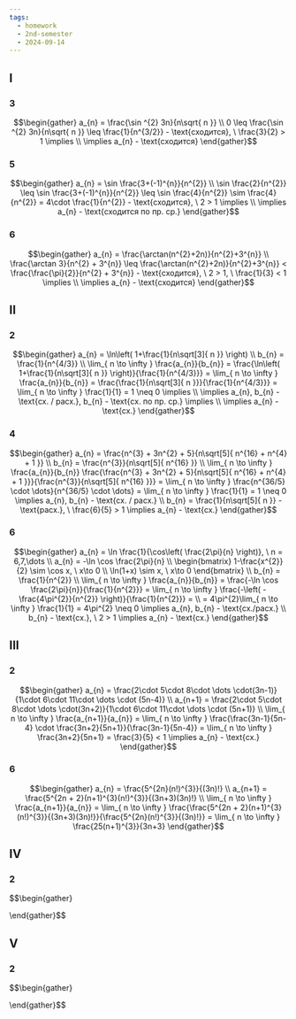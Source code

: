 ```yaml
---
tags:
  - homework
  - 2nd-semester
  - 2024-09-14
---
```

## I

### 3

$$\begin{gather}
a_{n} = \frac{\sin ^{2} 3n}{n\sqrt{ n }} \\
0 \leq \frac{\sin ^{2} 3n}{n\sqrt{ n }} \leq \frac{1}{n^{3/2}} - \text{сходится}, \ \frac{3}{2} > 1 \implies \\
\implies a_{n} - \text{сходится}
\end{gather}$$

### 5

$$\begin{gather}
a_{n} = \sin \frac{3+(-1)^{n}}{n^{2}} \\
\sin \frac{2}{n^{2}} \leq \sin \frac{3+(-1)^{n}}{n^{2}} \leq \sin \frac{4}{n^{2}} \sim \frac{4}{n^{2}} = 4\cdot \frac{1}{n^{2}} - \text{сходится}, \ 2 > 1 \implies \\
\implies a_{n} - \text{сходится по пр. ср.}
\end{gather}$$

### 6

$$\begin{gather}
a_{n} = \frac{\arctan(n^{2}+2n)}{n^{2}+3^{n}} \\
\frac{\arctan 3}{n^{2} + 3^{n}} \leq \frac{\arctan(n^{2}+2n)}{n^{2}+3^{n}} < \frac{\frac{\pi}{2}}{n^{2} + 3^{n}} - \text{сходится}, \ 2 > 1, \ \frac{1}{3} < 1 \implies \\
\implies a_{n} - \text{сходится}
\end{gather}$$

## II

### 2

$$\begin{gather}
a_{n} = \ln\left( 1+\frac{1}{n\sqrt[3]{ n }} \right) \\
b_{n} = \frac{1}{n^{4/3}} \\
\lim_{ n \to \infty } \frac{a_{n}}{b_{n}} = \frac{\ln\left( 1+\frac{1}{n\sqrt[3]{ n }} \right)}{\frac{1}{n^{4/3}}} = \lim_{ n \to \infty } \frac{a_{n}}{b_{n}} = \frac{\frac{1}{n\sqrt[3]{ n }}}{\frac{1}{n^{4/3}}} = \lim_{ n \to \infty }  \frac{1}{1} = 1 \neq 0 \implies \\
\implies a_{n}, b_{n} - \text{сх. / расх.}, b_{n} - \text{сх. по пр. ср.} \implies \\
\implies a_{n} - \text{сх.}
\end{gather}$$

### 4

$$\begin{gather}
a_{n} = \frac{n^{3} + 3n^{2} + 5}{n\sqrt[5]{ n^{16} + n^{4} + 1 }} \\
b_{n} = \frac{n^{3}}{n\sqrt[5]{ n^{16} }} \\
\lim_{ n \to \infty } \frac{a_{n}}{b_{n}} \frac{\frac{n^{3} + 3n^{2} + 5}{n\sqrt[5]{ n^{16} + n^{4} + 1 }}}{\frac{n^{3}}{n\sqrt[5]{ n^{16} }}} = \lim_{ n \to \infty } \frac{n^{36/5} \cdot \dots}{n^{36/5} \cdot \dots} = \lim_{ n \to \infty } \frac{1}{1} = 1 \neq 0 \implies a_{n}, b_{n} - \text{сх. / расх.} \\
b_{n} = \frac{1}{n\sqrt[5]{ n }} - \text{расх.}, \ \frac{6}{5} > 1 \implies a_{n} - \text{сх.}
\end{gather}$$

### 6

$$\begin{gather}
a_{n} = \ln \frac{1}{\cos\left( \frac{2\pi}{n} \right)}, \ n = 6,7,\dots \\
a_{n} = -\ln \cos \frac{2\pi}{n} \\
\begin{bmatrix}
1-\frac{x^{2}}{2} \sim \cos x, \ x\to 0 \\
\ln(1+x) \sim x, \ x\to 0
\end{bmatrix} \\
b_{n} = \frac{1}{n^{2}} \\
\lim_{ n \to \infty } \frac{a_{n}}{b_{n}} = \frac{-\ln \cos \frac{2\pi}{n}}{\frac{1}{n^{2}}} = \lim_{ n \to \infty } \frac{-\left( -\frac{4\pi^{2}}{n^{2}} \right)}{\frac{1}{n^{2}}} = \\
= 4\pi^{2}\lim_{ n \to \infty } \frac{1}{1} = 4\pi^{2} \neq 0 \implies a_{n}, b_{n} - \text{сх./расх.} \\
b_{n} - \text{сх.}, \ 2 > 1 \implies a_{n} - \text{сх.}
\end{gather}$$

## III

### 2

$$\begin{gather}
a_{n} = \frac{2\cdot 5\cdot 8\cdot \dots \cdot(3n-1)}{1\cdot 6\cdot 11\cdot \dots \cdot (5n-4)} \\
a_{n+1} = \frac{2\cdot 5\cdot 8\cdot \dots \cdot(3n+2)}{1\cdot 6\cdot 11\cdot \dots \cdot (5n+1)} \\
\lim_{ n \to \infty } \frac{a_{n+1}}{a_{n}} = \lim_{ n \to \infty } \frac{\frac{3n-1}{5n-4} \cdot \frac{3n+2}{5n+1}}{\frac{3n-1}{5n-4}} = \lim_{ n \to \infty } \frac{3n+2}{5n+1} = \frac{3}{5} < 1 \implies a_{n} - \text{сх.}
\end{gather}$$

### 6

$$\begin{gather}
a_{n} = \frac{5^{2n}(n!)^{3}}{(3n)!} \\
a_{n+1} = \frac{5^{2n + 2}(n+1)^{3}(n!)^{3}}{(3n+3)(3n)!} \\
\lim_{ n \to \infty } \frac{a_{n+1}}{a_{n}} = \lim_{ n \to \infty } \frac{\frac{5^{2n + 2}(n+1)^{3}(n!)^{3}}{(3n+3)(3n)!}}{\frac{5^{2n}(n!)^{3}}{(3n)!}} = \lim_{ n \to \infty } \frac{25(n+1)^{3}}{3n+3}
\end{gather}$$

## IV

### 2

$$\begin{gather}

\end{gather}$$

## V

### 2

$$\begin{gather}

\end{gather}$$